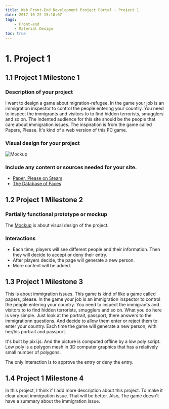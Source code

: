 ```yaml
---
title: Web Front-End Development Project Portal - Project 1
date: 2017-10-22 15:10:07
tags:
    - Front-end
    - Material Design
toc: true
---
```



# 1. Project 1
## 1.1 Project 1 Milestone 1
### Description of your project
<!-- Description of your project including the inspiration, social issue, and intended audience for your site. -->
I want to design a game about migration-refugee. In the game your job is an immigration inspector to control the people entering your country. You need to inspect the immigrants and visitors to to find hidden terrorists, smugglers and so on. The indented audience for this site should be the people that care about immigration issues.  The inspiration is from the game called Papers, Please. It's kind of a web version of this PC game.

<!-- more -->

### Visual design for your project
<!--  This could be a sample mockup or hand-drawn sketch. You can include multiple designs if you haven't yet decided. -->
![Mockup](http://7xrh75.com1.z0.glb.clouddn.com/Web%20Front-End%20Development%20Project1.jpeg)


### Include any content or sources needed for your site.

- [Paper, Please on Steam](http://store.steampowered.com/app/239030/Papers_Please/)
- [The Database of Faces](http://www.cl.cam.ac.uk/research/dtg/attarchive/facedatabase.html)


## 1.2 Project 1 Milestone 2
### Partially functional prototype or mockup
The [Mockup](http://creative.colorado.edu/~shhu2952/fwd/projects/project1/) is about visual design of the project. 

### Interactions
- Each time, players will see different people and their information. Then they will decide to accept or deny their entry.
- After players decide, the page will generate a new person.
- More content will be added.

## 1.3 Project 1 Milestone 3

This is about immigration issues. This game is kind of like a game called papers, please. In the game your job is an immigration inspector to control the people entering your country. You need to inspect the immigrants and visitors to to find hidden terrorists, smugglers and so on. What you do here is very simple. Just look at the portrait, passport, there answers to the immigrationn questions. And decide to allow them enter or reject them to enter your country. Each time the game will generate a new person, with her/his portrait and passport. 

It's built by pixi.js. And the picture is computed offline by a low poly script. Low poly is a polygon mesh in 3D computer graphics that has a relatively small number of polygons. 

The only interaction is to approve the entry or deny the entry.

## 1.4 Project 1 Milestone 4
In this project, I think if I add more description about this project. To make it clear about immigration issue. That will be better. Also, The game doesn't have a summary about the immigration issue. 